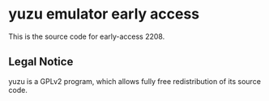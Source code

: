 yuzu emulator early access
=============

This is the source code for early-access 2208.

## Legal Notice

yuzu is a GPLv2 program, which allows fully free redistribution of its source code.